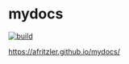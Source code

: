 # mydocs

[![build](https://travis-ci.com/afritzler/mydocs.svg?branch=main)](https://travis-ci.com/github/afritzler/mydocs)

https://afritzler.github.io/mydocs/